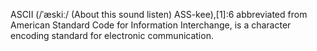 ASCII (/ˈæskiː/ (About this sound listen) ASS-kee),[1]:6 abbreviated from American Standard Code for Information Interchange, is a character encoding standard for electronic communication. 